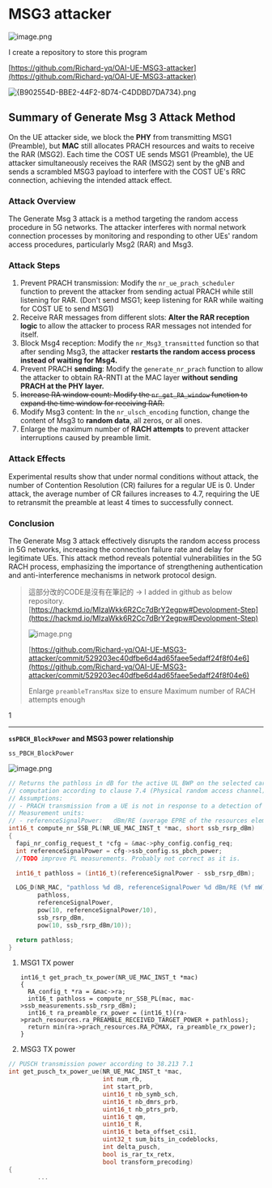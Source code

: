 # MSG3 attacker

[](https://hackmd.io/MIzaWkk6R2Cc7dBrY2egpw#Devolopment-Step)

![image.png](MSG3%20attacker%2012a10098314380aa8caef2bb83d366b1/image.png)

<aside>

I create a repository to store this program

[https://github.com/Richard-yq/OAI-UE-MSG3-attacker](https://github.com/Richard-yq/OAI-UE-MSG3-attacker)

![{B902554D-BBE2-44F2-8D74-C4DDBD7DA734}.png](MSG3%20attacker%2012a10098314380aa8caef2bb83d366b1/B902554D-BBE2-44F2-8D74-C4DDBD7DA734.png)

</aside>

## Summary of Generate Msg 3 Attack Method

<aside>

On the UE attacker side, we block the **PHY** from transmitting MSG1 (Preamble), but **MAC** still allocates PRACH resources and waits to receive the RAR (MSG2). Each time the COST UE sends MSG1 (Preamble), the UE attacker simultaneously receives the RAR (MSG2) sent by the gNB and sends a scrambled MSG3 payload to interfere with the COST UE's RRC connection, achieving the intended attack effect.

</aside>

### Attack Overview

The Generate Msg 3 attack is a method targeting the random access procedure in 5G networks. The attacker interferes with normal network connection processes by monitoring and responding to other UEs' random access procedures, particularly Msg2 (RAR) and Msg3.

### Attack Steps

<aside>

1. Prevent PRACH transmission: Modify the `nr_ue_prach_scheduler` function to prevent the attacker from sending actual PRACH while still listening for RAR. (Don't send MSG1; keep listening for RAR while waiting for COST UE to send MSG1)
2. Receive RAR messages from different slots: **Alter the RAR reception logic** to allow the attacker to process RAR messages not intended for itself.
3. Block Msg4 reception: Modify the `nr_Msg3_transmitted` function so that after sending Msg3, the attacker **restarts the random access process instead of waiting for Msg4.**
4. Prevent PRACH **sending**: Modify the `generate_nr_prach` function to allow the attacker to obtain RA-RNTI at the MAC layer **without sending PRACH at the PHY layer.**
5. ~~Increase RA window count: Modify the `nr_get_RA_window` function to expand the time window for receiving RAR.~~
6. Modify Msg3 content: In the `nr_ulsch_encoding` function, change the content of Msg3 to **random data**, all zeros, or all ones.
7. Enlarge the maximum number of **RACH attempts** to prevent attacker interruptions caused by preamble limit.
</aside>

### Attack Effects

Experimental results show that under normal conditions without attack, the number of Contention Resolution (CR) failures for a regular UE is 0. Under attack, the average number of CR failures increases to 4.7, requiring the UE to retransmit the preamble at least 4 times to successfully connect.

### Conclusion

The Generate Msg 3 attack effectively disrupts the random access process in 5G networks, increasing the connection failure rate and delay for legitimate UEs. This attack method reveals potential vulnerabilities in the 5G RACH process, emphasizing the importance of strengthening authentication and anti-interference mechanisms in network protocol design.

> 這部分改的CODE是沒有在筆記的 → I added in github as below repository.
[https://hackmd.io/MIzaWkk6R2Cc7dBrY2egpw#Devolopment-Step](https://hackmd.io/MIzaWkk6R2Cc7dBrY2egpw#Devolopment-Step)
> 
> 
> ![image.png](MSG3%20attacker%2012a10098314380aa8caef2bb83d366b1/image%201.png)
> 
> [https://github.com/Richard-yq/OAI-UE-MSG3-attacker/commit/529203ec40dfbe6d4ad65faee5edaff24f8f04e6](https://github.com/Richard-yq/OAI-UE-MSG3-attacker/commit/529203ec40dfbe6d4ad65faee5edaff24f8f04e6)
> 
> Enlarge `preambleTransMax` size to ensure Maximum number of RACH attempts enough
> 

1

---

**`ssPBCH_BlockPower` and MSG3 power relationship**

`ss_PBCH_BlockPower`

![image.png](MSG3%20attacker%2012a10098314380aa8caef2bb83d366b1/image%202.png)

```c
// Returns the pathloss in dB for the active UL BWP on the selected carrier based on the DL RS associated with the PRACH transmission
// computation according to clause 7.4 (Physical random access channel) of 3GPP TS 38.213 version 16.3.0 Release 16
// Assumptions:
// - PRACH transmission from a UE is not in response to a detection of a PDCCH order by the UE
// Measurement units:
// - referenceSignalPower:   dBm/RE (average EPRE of the resources elements that carry secondary synchronization signals in dBm)
int16_t compute_nr_SSB_PL(NR_UE_MAC_INST_t *mac, short ssb_rsrp_dBm)
{
  fapi_nr_config_request_t *cfg = &mac->phy_config.config_req;
  int referenceSignalPower = cfg->ssb_config.ss_pbch_power;
  //TODO improve PL measurements. Probably not correct as it is.

  int16_t pathloss = (int16_t)(referenceSignalPower - ssb_rsrp_dBm);

  LOG_D(NR_MAC, "pathloss %d dB, referenceSignalPower %d dBm/RE (%f mW), RSRP %d dBm (%f mW)\n",
        pathloss,
        referenceSignalPower,
        pow(10, referenceSignalPower/10),
        ssb_rsrp_dBm,
        pow(10, ssb_rsrp_dBm/10));

  return pathloss;
}

```

1. MSG1 TX power
    
    ```
    int16_t get_prach_tx_power(NR_UE_MAC_INST_t *mac)
    {
      RA_config_t *ra = &mac->ra;
      int16_t pathloss = compute_nr_SSB_PL(mac, mac->ssb_measurements.ssb_rsrp_dBm);
      int16_t ra_preamble_rx_power = (int16_t)(ra->prach_resources.ra_PREAMBLE_RECEIVED_TARGET_POWER + pathloss);
      return min(ra->prach_resources.RA_PCMAX, ra_preamble_rx_power);
    }
    
    ```
    
2. MSG3 TX power

```c
// PUSCH transmission power according to 38.213 7.1
int get_pusch_tx_power_ue(NR_UE_MAC_INST_t *mac,
                          int num_rb,
                          int start_prb,
                          uint16_t nb_symb_sch,
                          uint16_t nb_dmrs_prb,
                          uint16_t nb_ptrs_prb,
                          uint16_t qm,
                          uint16_t R,
                          uint16_t beta_offset_csi1,
                          uint32_t sum_bits_in_codeblocks,
                          int delta_pusch,
                          bool is_rar_tx_retx,
                          bool transform_precoding)
{
		...
```